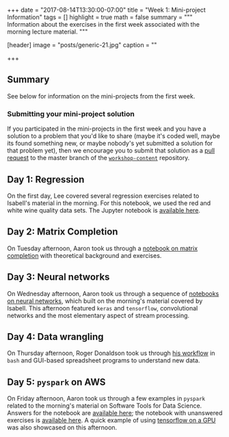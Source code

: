 +++
date = "2017-08-14T13:30:00-07:00"
title = "Week 1: Mini-project Information"
tags = []
highlight = true
math = false
summary = """
Information about the exercises in the first week associated with the morning lecture material. 
"""

[header]
  image = "posts/generic-21.jpg"
  caption = ""

+++

## Summary

See below for information on the mini-projects from the first week.

### Submitting your mini-project solution

If you participated in the mini-projects in the first week and you have a solution to a problem that you'd like to share (maybe it's coded well, maybe its found something new, or maybe nobody's yet submitted a solution for that problem yet), then we encourage you to submit that solution as a [pull request](https://yangsu.github.io/pull-request-tutorial/) to the master branch of the [`workshop-content`](https://github.com/bcdataca/workshop-content) repository.

## Day 1: Regression

On the first day, Lee covered several regression exercises related to Isabell's material in the morning. For this notebook, we used the red and white wine quality data sets. The Jupyter notebook is [available here](https://github.com/bcdataca/workshop-content/blob/master/1-first-week/mini-projects/1-regression/bcdata%2BData%2BScience%2BWorkshop%2BRegression%2B.ipynb). 

## Day 2: Matrix Completion

On Tuesday afternoon, Aaron took us through a [notebook on matrix completion](https://gist.github.com/asberk/8c8fd1e7f384df0183b8f01423c07a55#file-matrix_completion_master-ipynb) with theoretical background and exercises. 

## Day 3: Neural networks

On Wednesday afternoon, Aaron took us through a sequence of [notebooks on neural networks](https://github.com/bcdataca/workshop-content/tree/master/1-first-week/mini-projects/3-neural-networks), which built on the morning's material covered by Isabell. This afternoon featured `keras` and `tensorflow`, convolutional networks and the most elementary aspect of stream processing. 

## Day 4: Data wrangling

On Thursday afternoon, Roger Donaldson took us through [his workflow](https://github.com/bcdataca/workshop-content/blob/master/1-first-week/mini-projects/4-video-compression/BrowsingData.ipynb) in `bash` and GUI-based spreadsheet programs to understand new data. 

## Day 5: `pyspark` on AWS

On Friday afternoon, Aaron took us through a few examples in `pyspark` related to the morning's material on Software Tools for Data Science. Answers for the notebook are [available here](https://github.com/bcdataca/workshop-content/blob/master/1-first-week/mini-projects/5-spark-aws/introduction-pyspark-local-master.ipynb); the notebook with unanswered exercises is [available here](https://github.com/bcdataca/workshop-content/blob/master/1-first-week/mini-projects/5-spark-aws/introduction-pyspark-local-skeleton.ipynb). A quick example of using [tensorflow on a GPU](https://github.com/bcdataca/workshop-content/blob/master/1-first-week/mini-projects/5-spark-aws/Tensorflow%20on%20GPU.ipynb) was also showcased on this afternoon. 
